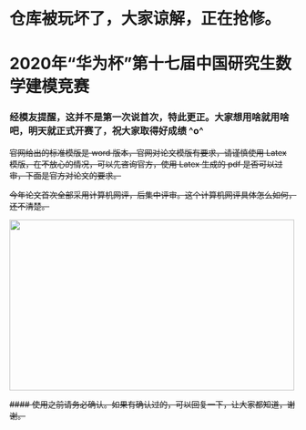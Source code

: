 # 仓库被玩坏了，大家谅解，正在抢修。

# 2020年“华为杯”第十七届中国研究生数学建模竞赛
### 经模友提醒，这并不是第一次说首次，特此更正。大家想用啥就用啥吧，明天就正式开赛了，祝大家取得好成绩 ^o^

<del>官网给出的标准模版是 word 版本，官网对论文模版有要求，请谨慎使用 Latex 模版，在不放心的情况，可以先咨询官方，使用 Latex 生成的 pdf 是否可以过审，下面是官方对论文的要求。</del>

<del> 今年论文首次全部采用计算机网评，后集中评审。这个计算机网评具体怎么如何，还不清楚。</del>

<img src="./require.jpg" height="300" width="500" align=center />

<del>#### 使用之前请务必确认。如果有确认过的，可以回复一下，让大家都知道，谢谢。
